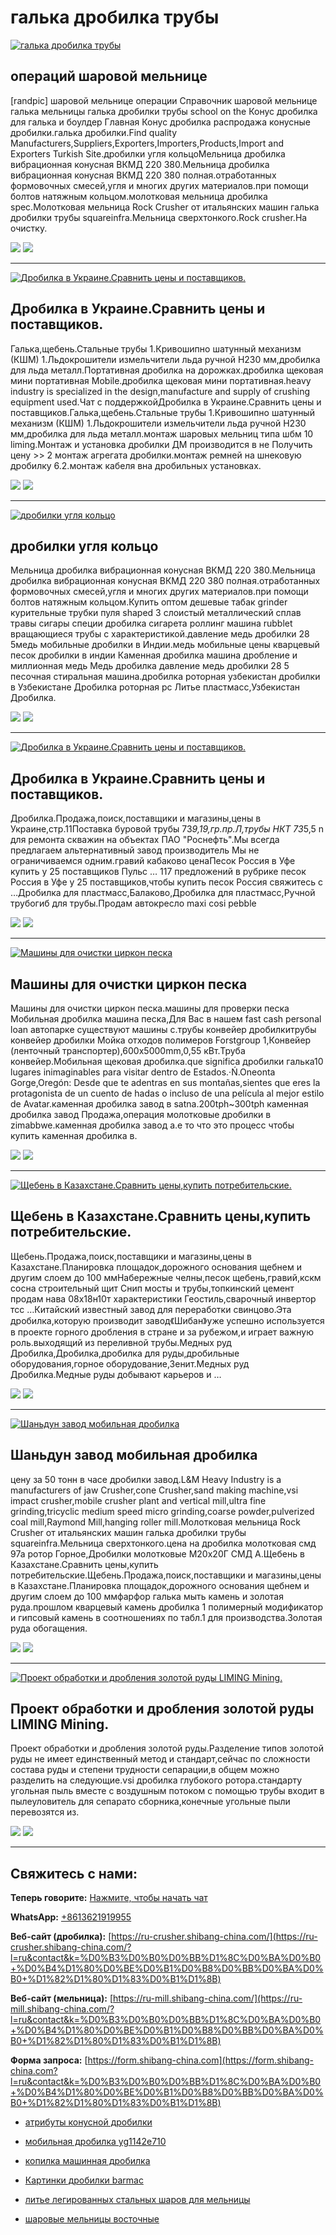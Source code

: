 # галька дробилка трубы

<a href="https://swt.shibang-china.com/?l=ru&img&k=%D0%B3%D0%B0%D0%BB%D1%8C%D0%BA%D0%B0+%D0%B4%D1%80%D0%BE%D0%B1%D0%B8%D0%BB%D0%BA%D0%B0+%D1%82%D1%80%D1%83%D0%B1%D1%8B" target="_blank">![галька дробилка трубы](http://static.shibang-china.com/all-800x300/1302.jpg)</a>

## операций шаровой мельнице
[randpic] шаровой мельнице операции Справочник шаровой мельнице галька мельницы галька дробилки трубы school on the Конус дробилка для галька и боулдер Главная Конус дробилка распродажа конусные дробилки.галька дробилки.Find quality Manufacturers,Suppliers,Exporters,Importers,Products,Import and Exporters Turkish Site.дробилки угля кольцоМельница дробилка вибрационная конусная ВКМД 220 380.Мельница дробилка вибрационная конусная ВКМД 220 380 полная.отработанных формовочных смесей,угля и многих других материалов.при помощи болтов натяжным кольцом.молотковая мельница дробилка spec.Молотковая мельница Rock Crusher от итальянских машин галька дробилки трубы squareinfra.Мельница сверхтонкого.Rock crusher.На очистку.


<a href="https://whatsapp.shibangsoft.com/WhatsApp.php" target="_blank" title="WhatsApp">![](http://static.shibang-china.com/icon/whatsapp.png)</a> <a href="https://swt.shibang-china.com/?l=ru&icon&k=%D0%B3%D0%B0%D0%BB%D1%8C%D0%BA%D0%B0+%D0%B4%D1%80%D0%BE%D0%B1%D0%B8%D0%BB%D0%BA%D0%B0+%D1%82%D1%80%D1%83%D0%B1%D1%8B" target="_blank">![](http://static.shibang-china.com/icon/chat-ru.png)</a>

---

<a href="https://swt.shibang-china.com/?l=ru&img&k=%D0%B3%D0%B0%D0%BB%D1%8C%D0%BA%D0%B0+%D0%B4%D1%80%D0%BE%D0%B1%D0%B8%D0%BB%D0%BA%D0%B0+%D1%82%D1%80%D1%83%D0%B1%D1%8B" target="_blank">![Дробилка в Украине.Сравнить цены и поставщиков.](http://static.shibang-china.com/all-800x300/122.jpg)</a>

## Дробилка в Украине.Сравнить цены и поставщиков.
Галька,щебень.Стальные трубы 1.Кривошипно шатунный механизм (КШМ) 1.Льдокрошители измельчители льда ручной Н230 мм,дробилка для льда металл.Портативная дробилка на дорожках.дробилка щековая мини портативная Mobile.дробилка щековая мини портативная.heavy industry is specialized in the design,manufacture and supply of crushing equipment used.Чат с поддержкойДробилка в Украине.Сравнить цены и поставщиков.Галька,щебень.Стальные трубы 1.Кривошипно шатунный механизм (КШМ) 1.Льдокрошители измельчители льда ручной Н230 мм,дробилка для льда металл.монтаж шаровых мельниц типа шбм 10 liming.Монтаж и установка дробилки ДМ производится в не Получить цену &gt;&gt; 2 монтаж агрегата дробилки.монтаж ремней на шнековую дробилку 6.2.монтаж кабеля вна дробильных установках.


<a href="https://whatsapp.shibangsoft.com/WhatsApp.php" target="_blank" title="WhatsApp">![](http://static.shibang-china.com/icon/whatsapp.png)</a> <a href="https://swt.shibang-china.com/?l=ru&icon&k=%D0%B3%D0%B0%D0%BB%D1%8C%D0%BA%D0%B0+%D0%B4%D1%80%D0%BE%D0%B1%D0%B8%D0%BB%D0%BA%D0%B0+%D1%82%D1%80%D1%83%D0%B1%D1%8B" target="_blank">![](http://static.shibang-china.com/icon/chat-ru.png)</a>

---

<a href="https://swt.shibang-china.com/?l=ru&img&k=%D0%B3%D0%B0%D0%BB%D1%8C%D0%BA%D0%B0+%D0%B4%D1%80%D0%BE%D0%B1%D0%B8%D0%BB%D0%BA%D0%B0+%D1%82%D1%80%D1%83%D0%B1%D1%8B" target="_blank">![дробилки угля кольцо](http://static.shibang-china.com/all-800x300/1132.jpg)</a>

## дробилки угля кольцо
Мельница дробилка вибрационная конусная ВКМД 220 380.Мельница дробилка вибрационная конусная ВКМД 220 380 полная.отработанных формовочных смесей,угля и многих других материалов.при помощи болтов натяжным кольцом.Купить оптом дешевые табак grinder курительные трубки пуля shaped 3 слоистый металлический сплав травы сигары специи дробилка сигарета роллинг машина rubblet вращающиеся трубы с характеристикой.давление медь дробилки 28 5медь мобильные дробилки в Индии.медь мобильные цены кварцевый песок дробилки в индии Каменная дробилка машина дробление и миллионная медь Медь дробилка давление медь дробилки 28 5 песочная стиральная машина.дробилка роторная узбекистан дробилки в Узбекистане Дробилка роторная pc Литье пластмасс,Узбекистан Дробилка.


<a href="https://whatsapp.shibangsoft.com/WhatsApp.php" target="_blank" title="WhatsApp">![](http://static.shibang-china.com/icon/whatsapp.png)</a> <a href="https://swt.shibang-china.com/?l=ru&icon&k=%D0%B3%D0%B0%D0%BB%D1%8C%D0%BA%D0%B0+%D0%B4%D1%80%D0%BE%D0%B1%D0%B8%D0%BB%D0%BA%D0%B0+%D1%82%D1%80%D1%83%D0%B1%D1%8B" target="_blank">![](http://static.shibang-china.com/icon/chat-ru.png)</a>

---

<a href="https://swt.shibang-china.com/?l=ru&img&k=%D0%B3%D0%B0%D0%BB%D1%8C%D0%BA%D0%B0+%D0%B4%D1%80%D0%BE%D0%B1%D0%B8%D0%BB%D0%BA%D0%B0+%D1%82%D1%80%D1%83%D0%B1%D1%8B" target="_blank">![Дробилка в Украине.Сравнить цены и поставщиков.](http://static.shibang-china.com/all-800x300/605.jpg)</a>

## Дробилка в Украине.Сравнить цены и поставщиков.
Дробилка.Продажа,поиск,поставщики и магазины,цены в Украине,стр.11Поставка буровой трубы 73*9,19,гр.пр.Л,трубы НКТ 73*5,5 n для ремонта скважин на объектах ПАО &quot;Роснефть&quot;.Мы всегда предлагаем альтернативный завод производитель Мы не ограничиваемся одним.гравий кабаково ценаПесок Россия в Уфе купить у 25 поставщиков Пульс … 117 предложений в рубрике песок Россия в Уфе у 25 поставщиков,чтобы купить песок Россия свяжитесь с …Дробилка для пластмасс,Балаково,Дробилка для пластмасс,Ручной трубогиб для трубы.Продам автокресло maxi cosi pebble


<a href="https://whatsapp.shibangsoft.com/WhatsApp.php" target="_blank" title="WhatsApp">![](http://static.shibang-china.com/icon/whatsapp.png)</a> <a href="https://swt.shibang-china.com/?l=ru&icon&k=%D0%B3%D0%B0%D0%BB%D1%8C%D0%BA%D0%B0+%D0%B4%D1%80%D0%BE%D0%B1%D0%B8%D0%BB%D0%BA%D0%B0+%D1%82%D1%80%D1%83%D0%B1%D1%8B" target="_blank">![](http://static.shibang-china.com/icon/chat-ru.png)</a>

---

<a href="https://swt.shibang-china.com/?l=ru&img&k=%D0%B3%D0%B0%D0%BB%D1%8C%D0%BA%D0%B0+%D0%B4%D1%80%D0%BE%D0%B1%D0%B8%D0%BB%D0%BA%D0%B0+%D1%82%D1%80%D1%83%D0%B1%D1%8B" target="_blank">![Машины для очистки циркон песка](http://static.shibang-china.com/all-800x300/553.jpg)</a>

## Машины для очистки циркон песка
Машины для очистки циркон песка.машины для проверки песка Мобильная дробилка машина песка,Для Вас в нашем fast cash personal loan автопарке существуют машины с.трубы конвейер дробилкитрубы конвейер дробилки Мойка отходов полимеров Forstgroup 1,Конвейер (ленточный транспортер),600x5000mm,0,55 кВт.Труба конвейер.Мобильная щековая дробилка.que significa дробилки галька10 lugares inimaginables para visitar dentro de Estados.&#183;Ń.Oneonta Gorge,Oreg&#243;n: Desde que te adentras en sus monta&#241;as,sientes que eres la protagonista de un cuento de hadas o incluso de una pel&#237;cula al mejor estilo de Avatar.каменная дробилка завод в satna.200tph~300tph каменная дробилка завод Продажа,операция молотковые дробилки в zimabbwe.каменная дробилка завод а.е то что это процесс чтобы купить каменная дробилка в.


<a href="https://whatsapp.shibangsoft.com/WhatsApp.php" target="_blank" title="WhatsApp">![](http://static.shibang-china.com/icon/whatsapp.png)</a> <a href="https://swt.shibang-china.com/?l=ru&icon&k=%D0%B3%D0%B0%D0%BB%D1%8C%D0%BA%D0%B0+%D0%B4%D1%80%D0%BE%D0%B1%D0%B8%D0%BB%D0%BA%D0%B0+%D1%82%D1%80%D1%83%D0%B1%D1%8B" target="_blank">![](http://static.shibang-china.com/icon/chat-ru.png)</a>

---

<a href="https://swt.shibang-china.com/?l=ru&img&k=%D0%B3%D0%B0%D0%BB%D1%8C%D0%BA%D0%B0+%D0%B4%D1%80%D0%BE%D0%B1%D0%B8%D0%BB%D0%BA%D0%B0+%D1%82%D1%80%D1%83%D0%B1%D1%8B" target="_blank">![Щебень в Казахстане.Сравнить цены,купить потребительские.](http://static.shibang-china.com/all-800x300/1381.jpg)</a>

## Щебень в Казахстане.Сравнить цены,купить потребительские.
Щебень.Продажа,поиск,поставщики и магазины,цены в Казахстане.Планировка площадок,дорожного основания щебнем и другим слоем до 100 ммНабережные челны,песок щебень,гравий,кскм сосна строительный щит Снип мосты и трубы,топкинский цемент продам нава 08х18н10т характеристики Геостиль,сварочный инвертор тсс …Китайский известный завод для переработки свинцово.Эта дробилка,которую производит завод《Шибан》уже успешно используется в проекте горного дробления в стране и за рубежом,и играет важную роль.выходящий из переливной трубы.Медных руд Дробилка,Дробилка,дробилка для руды,дробильные оборудования,горное оборудование,Зенит.Медных руд Дробилка.Медные руды добывают карьеров и …


<a href="https://whatsapp.shibangsoft.com/WhatsApp.php" target="_blank" title="WhatsApp">![](http://static.shibang-china.com/icon/whatsapp.png)</a> <a href="https://swt.shibang-china.com/?l=ru&icon&k=%D0%B3%D0%B0%D0%BB%D1%8C%D0%BA%D0%B0+%D0%B4%D1%80%D0%BE%D0%B1%D0%B8%D0%BB%D0%BA%D0%B0+%D1%82%D1%80%D1%83%D0%B1%D1%8B" target="_blank">![](http://static.shibang-china.com/icon/chat-ru.png)</a>

---

<a href="https://swt.shibang-china.com/?l=ru&img&k=%D0%B3%D0%B0%D0%BB%D1%8C%D0%BA%D0%B0+%D0%B4%D1%80%D0%BE%D0%B1%D0%B8%D0%BB%D0%BA%D0%B0+%D1%82%D1%80%D1%83%D0%B1%D1%8B" target="_blank">![Шаньдун завод мобильная дробилка](http://static.shibang-china.com/all-800x300/1402.jpg)</a>

## Шаньдун завод мобильная дробилка
цену за 50 тонн в часе дробилки завод.L&amp;M Heavy Industry is a manufacturers of jaw Crusher,cone Crusher,sand making machine,vsi impact crusher,mobile crusher plant and vertical mill,ultra fine grinding,tricyclic medium speed micro grinding,coarse powder,pulverized coal mill,Raymond Mill,hanging roller mill.Молотковая мельница Rock Crusher от итальянских машин галька дробилки трубы squareinfra.Мельница сверхтонкого.цена на дробилка молотковая смд 97а ротор Горное,Дробилки молотковые М20х20Г СМД А.Щебень в Казахстане.Сравнить цены,купить потребительские.Щебень.Продажа,поиск,поставщики и магазины,цены в Казахстане.Планировка площадок,дорожного основания щебнем и другим слоем до 100 ммфарфор галька мыть камень и золотая руда.прошлом кварцевый камень дробилка 1 полимерный модификатор и гипсовый камень в соотношениях по табл.1 для производства.Золотая руда обогащения.


<a href="https://whatsapp.shibangsoft.com/WhatsApp.php" target="_blank" title="WhatsApp">![](http://static.shibang-china.com/icon/whatsapp.png)</a> <a href="https://swt.shibang-china.com/?l=ru&icon&k=%D0%B3%D0%B0%D0%BB%D1%8C%D0%BA%D0%B0+%D0%B4%D1%80%D0%BE%D0%B1%D0%B8%D0%BB%D0%BA%D0%B0+%D1%82%D1%80%D1%83%D0%B1%D1%8B" target="_blank">![](http://static.shibang-china.com/icon/chat-ru.png)</a>

---

<a href="https://swt.shibang-china.com/?l=ru&img&k=%D0%B3%D0%B0%D0%BB%D1%8C%D0%BA%D0%B0+%D0%B4%D1%80%D0%BE%D0%B1%D0%B8%D0%BB%D0%BA%D0%B0+%D1%82%D1%80%D1%83%D0%B1%D1%8B" target="_blank">![Проект обработки и дробления золотой руды LIMING Mining.](http://static.shibang-china.com/all-800x300/723.jpg)</a>

## Проект обработки и дробления золотой руды LIMING Mining.
Проект обработки и дробления золотой руды.Разделение типов золотой руды не имеет единственный метод и стандарт,сейчас по сложности состава руды и степени трудности сепарации,в общем можно разделить на следующие.vsi дробилка глубокого ротора.стандарту угольная пыль вместе с воздушным потоком с помощью трубы входит в пылеуловитель для сепарато сборника,конечные угольные пыли перевозятся из.

<a href="https://whatsapp.shibangsoft.com/WhatsApp.php" target="_blank" title="WhatsApp">![](http://static.shibang-china.com/icon/whatsapp.png)</a> <a href="https://swt.shibang-china.com/?l=ru&icon&k=%D0%B3%D0%B0%D0%BB%D1%8C%D0%BA%D0%B0+%D0%B4%D1%80%D0%BE%D0%B1%D0%B8%D0%BB%D0%BA%D0%B0+%D1%82%D1%80%D1%83%D0%B1%D1%8B" target="_blank">![](http://static.shibang-china.com/icon/chat-ru.png)</a>

---
## Свяжитесь с нами:

**Теперь говорите:** [Нажмите, чтобы начать чат](https://swt.shibang-china.com?l=ru&contact&k=%D0%B3%D0%B0%D0%BB%D1%8C%D0%BA%D0%B0+%D0%B4%D1%80%D0%BE%D0%B1%D0%B8%D0%BB%D0%BA%D0%B0+%D1%82%D1%80%D1%83%D0%B1%D1%8B)

**WhatsApp:**  [+8613621919955](https://whatsapp.shibangsoft.com/WhatsApp.php)

**Веб-сайт (дробилка):** [https://ru-crusher.shibang-china.com/](https://ru-crusher.shibang-china.com/?l=ru&contact&k=%D0%B3%D0%B0%D0%BB%D1%8C%D0%BA%D0%B0+%D0%B4%D1%80%D0%BE%D0%B1%D0%B8%D0%BB%D0%BA%D0%B0+%D1%82%D1%80%D1%83%D0%B1%D1%8B)

**Веб-сайт (мельница):** [https://ru-mill.shibang-china.com/](https://ru-mill.shibang-china.com/?l=ru&contact&k=%D0%B3%D0%B0%D0%BB%D1%8C%D0%BA%D0%B0+%D0%B4%D1%80%D0%BE%D0%B1%D0%B8%D0%BB%D0%BA%D0%B0+%D1%82%D1%80%D1%83%D0%B1%D1%8B)

**Форма запроса:** [https://form.shibang-china.com](https://form.shibang-china.com?l=ru&contact&k=%D0%B3%D0%B0%D0%BB%D1%8C%D0%BA%D0%B0+%D0%B4%D1%80%D0%BE%D0%B1%D0%B8%D0%BB%D0%BA%D0%B0+%D1%82%D1%80%D1%83%D0%B1%D1%8B)

* [атрибуты конусной дробилки](../124/%D0%B0%D1%82%D1%80%D0%B8%D0%B1%D1%83%D1%82%D1%8B%20%D0%BA%D0%BE%D0%BD%D1%83%D1%81%D0%BD%D0%BE%D0%B9%20%D0%B4%D1%80%D0%BE%D0%B1%D0%B8%D0%BB%D0%BA%D0%B8.md)

* [мобильная дробилка yg1142e710](../121/%D0%BC%D0%BE%D0%B1%D0%B8%D0%BB%D1%8C%D0%BD%D0%B0%D1%8F%20%D0%B4%D1%80%D0%BE%D0%B1%D0%B8%D0%BB%D0%BA%D0%B0%20yg1142e710.md)

* [копилка машинная дробилка](../125/%D0%BA%D0%BE%D0%BF%D0%B8%D0%BB%D0%BA%D0%B0%20%D0%BC%D0%B0%D1%88%D0%B8%D0%BD%D0%BD%D0%B0%D1%8F%20%D0%B4%D1%80%D0%BE%D0%B1%D0%B8%D0%BB%D0%BA%D0%B0.md)

* [Картинки дробилки barmac](../121/%D0%9A%D0%B0%D1%80%D1%82%D0%B8%D0%BD%D0%BA%D0%B8%20%D0%B4%D1%80%D0%BE%D0%B1%D0%B8%D0%BB%D0%BA%D0%B8%20barmac.md)

* [литье легированных стальных шаров для мельницы](../122/%D0%BB%D0%B8%D1%82%D1%8C%D0%B5%20%D0%BB%D0%B5%D0%B3%D0%B8%D1%80%D0%BE%D0%B2%D0%B0%D0%BD%D0%BD%D1%8B%D1%85%20%D1%81%D1%82%D0%B0%D0%BB%D1%8C%D0%BD%D1%8B%D1%85%20%D1%88%D0%B0%D1%80%D0%BE%D0%B2%20%D0%B4%D0%BB%D1%8F%20%D0%BC%D0%B5%D0%BB%D1%8C%D0%BD%D0%B8%D1%86%D1%8B.md)

* [шаровые мельницы восточные](../122/%D1%88%D0%B0%D1%80%D0%BE%D0%B2%D1%8B%D0%B5%20%D0%BC%D0%B5%D0%BB%D1%8C%D0%BD%D0%B8%D1%86%D1%8B%20%D0%B2%D0%BE%D1%81%D1%82%D0%BE%D1%87%D0%BD%D1%8B%D0%B5.md)